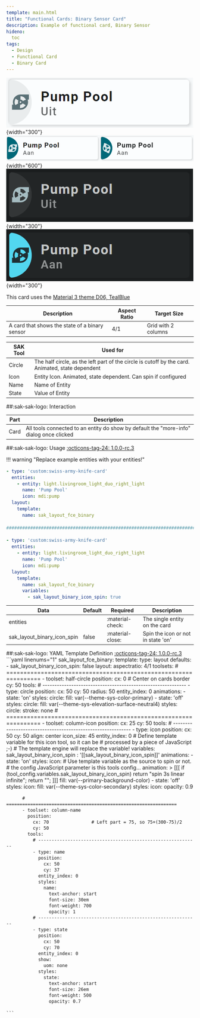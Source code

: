 ```yaml
---
template: main.html
title: "Functional Cards: Binary Sensor Card"
description: Example of functional card, Binary Sensor
hideno:
  toc
tags:
  - Design
  - Functional Card
  - Binary Card
---
```

<!-- GT/GL -->

![Swiss Army Knife Functional Card Binary Sensor1 D06 Light Off](../assets/screenshots/sak-functional-card-12-binary-sensor1-theme-d06-light-off.png){width="300"}
<br>![Swiss Army Knife Functional Card Binary Sensor1 D06 Light On](../assets/screenshots/sak-functional-card-12-binary-sensor1-theme-d06-light-on.png){width="600"}
<br>![Swiss Army Knife Functional Card Binary Sensor1 D06 Dark Off](../assets/screenshots/sak-functional-card-12-binary-sensor1-theme-d06-dark-off.png){width="300"}
![Swiss Army Knife Functional Card Binary Sensor1 D06 Dark On](../assets/screenshots/sak-functional-card-12-binary-sensor1-theme-d06-dark-on.png){width="300"}

This card uses the [Material 3 theme D06, TealBlue][ham3-d06-url]

| Description| Aspect Ratio| Target Size |
|-|-|-|
| A card that shows the state of a binary sensor| 4/1 | Grid with 2 columns |

| SAK Tool| Used for |
|-|-|
| Circle | The half circle, as the left part of the circle is cutoff by the card. Animated, state dependent|
| Icon | Entity Icon. Animated, state dependent. Can spin if configured |
| Name | Name of Entity|
| State | Value of Entity |

##:sak-sak-logo: Interaction

| Part | Description|
|-|-|
| Card | All tools connected to an entity do show by default the "more-info" dialog once clicked |

##:sak-sak-logo: Usage
[:octicons-tag-24: 1.0.0-rc.3][github-releases]

!!! warning "Replace example entities with your entities!"

```yaml linenums="1"
- type: 'custom:swiss-army-knife-card'
  entities:
    - entity: light.livingroom_light_duo_right_light
      name: 'Pump Pool'
      icon: mdi:pump
  layout:
    template:
      name: sak_layout_fce_binary

########################################################################

- type: 'custom:swiss-army-knife-card'
  entities:
    - entity: light.livingroom_light_duo_right_light
      name: 'Pump Pool'
      icon: mdi:pump
  layout:
    template:
      name: sak_layout_fce_binary
      variables:
        - sak_layout_binary_icon_spin: true
```

| Data | Default| Required | Description |
|-|-|-|-|
| entities |  | :material-check: | The single entity on the card |
| sak_layout_binary_icon_spin | false | :material-close: | Spin the icon or not in state 'on' |

##:sak-sak-logo: YAML Template Definition
[:octicons-tag-24: 1.0.0-rc.3][github-releases]
    ```yaml linenums="1"
    sak_layout_fce_binary:
      template:
        type: layout
        defaults: 
          - sak_layout_binary_icon_spin: false
      layout:
        aspectratio: 4/1
        toolsets:
          # ================================================================
          - toolset: half-circle
            position:
              cx: 0                             # Center on cards border 
              cy: 50
            tools:
              # ------------------------------------------------------------
              - type: circle
                position:
                  cx: 50
                  cy: 50
                  radius: 50
                entity_index: 0
                animations:
                  - state: 'on'
                    styles:
                      circle:
                        fill: var(--theme-sys-color-primary)
                  - state: 'off'
                    styles:
                      circle:
                        fill: var(--theme-sys-elevation-surface-neutral4)
                styles:
                  circle:
                    stroke: none
          # ================================================================
          - toolset: column-icon
            position:
              cx: 25
              cy: 50
            tools:
              # ------------------------------------------------------------
              - type: icon
                position:
                  cx: 50
                  cy: 50
                  align: center
                  icon_size: 45
                entity_index: 0
                # Define template variable for this icon tool, so it can be
                # processed by a piece of JavaScript ;-)
                # The template engine will replace the variable!
                variables:
                  sak_layout_binary_icon_spin : '[[sak_layout_binary_icon_spin]]'
                animations:
                  - state: 'on'
                    styles:
                      icon:
                        # Use template variable as the source to spin or not.
                        # the config JavaScript parameter is this tools config...
                        animation: >
                          [[[ if (tool_config.variables.sak_layout_binary_icon_spin) return "spin 3s linear infinite";
                              return "";
                          ]]]
                        fill: var(--primary-background-color)
                  - state: 'off'
                    styles:
                      icon:
                        fill: var(--theme-sys-color-secondary)
                styles:
                  icon:
                    opacity: 0.9
                
          # ================================================================
          - toolset: column-name
            position:
              cx: 70                # Left part = 75, so 75+(300-75)/2
              cy: 50
            tools:
              # ------------------------------------------------------------
              - type: name
                position:
                  cx: 50
                  cy: 37
                entity_index: 0
                styles:
                  name:
                    text-anchor: start
                    font-size: 30em
                    font-weight: 700
                    opacity: 1
              # ------------------------------------------------------------
              - type: state
                position:
                  cx: 50
                  cy: 70
                entity_index: 0
                show:
                  uom: none
                styles:
                  state:
                    text-anchor: start
                    font-size: 26em
                    font-weight: 500
                    opacity: 0.7

    ```
<!-- Image references -->

<!--- Internal References... --->
[Swiss Army Knife Tutorial 02]: ../tutorials/10-step-tutorial-02-intro.md

<!--- External References... --->
[ham3-d06-url]: https://material3-themes-manual.amoebelabs.com/examples/material3-example-theme-d06-tealblue/
[github-releases]: https://github.com/amoebelabs/swiss-army-knife-card/releases/
